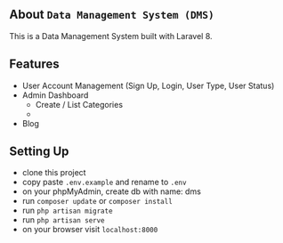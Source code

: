 ## About ```Data Management System (DMS)```

This is a Data Management System built with Laravel 8.

## Features
- User Account Management (Sign Up, Login, User Type, User Status)
- Admin Dashboard
    - Create / List Categories
    - 
- Blog
## Setting Up

 - clone this project
 - copy paste ```.env.example``` and rename to ```.env```
 - on your phpMyAdmin, create db with name: dms
 - run ```composer update``` or ```composer install```
 - run ```php artisan migrate```
 - run ```php artisan serve```
 - on your browser visit ```localhost:8000```



